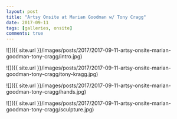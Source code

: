```yaml
---
layout: post
title: "Artsy Onsite at Marian Goodman w/ Tony Cragg"
date: 2017-09-11
tags: [galleries, onsite]
comments: true
---
```

![]({{ site.url }}/images/posts/2017/2017-09-11-artsy-onsite-marian-goodman-tony-cragg/intro.jpg)

![]({{ site.url }}/images/posts/2017/2017-09-11-artsy-onsite-marian-goodman-tony-cragg/tony-kragg.jpg)

![]({{ site.url }}/images/posts/2017/2017-09-11-artsy-onsite-marian-goodman-tony-cragg/hands.jpg)

![]({{ site.url }}/images/posts/2017/2017-09-11-artsy-onsite-marian-goodman-tony-cragg/sculpture.jpg)

